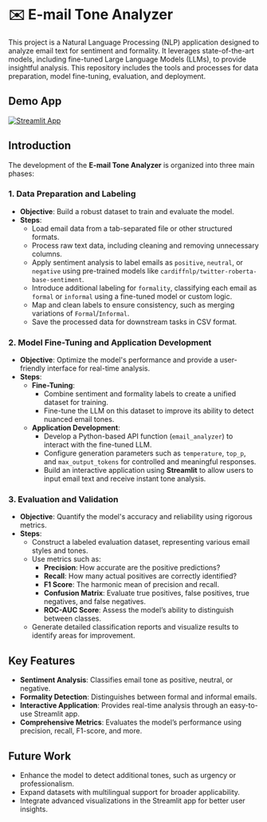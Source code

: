 # ✉️ E-mail Tone Analyzer

This project is a Natural Language Processing (NLP) application designed to analyze email text for sentiment and formality. It leverages state-of-the-art models, including fine-tuned Large Language Models (LLMs), to provide insightful analysis. This repository includes the tools and processes for data preparation, model fine-tuning, evaluation, and deployment.

## Demo App

[![Streamlit App](https://static.streamlit.io/badges/streamlit_badge_black_white.svg)](https://emailanalyzer.streamlit.app)

## Introduction

The development of the **E-mail Tone Analyzer** is organized into three main phases:

### 1. Data Preparation and Labeling
- **Objective**: Build a robust dataset to train and evaluate the model.
- **Steps**:
  - Load email data from a tab-separated file or other structured formats.
  - Process raw text data, including cleaning and removing unnecessary columns.
  - Apply sentiment analysis to label emails as `positive`, `neutral`, or `negative` using pre-trained models like `cardiffnlp/twitter-roberta-base-sentiment`.
  - Introduce additional labeling for `formality`, classifying each email as `formal` or `informal` using a fine-tuned model or custom logic.
  - Map and clean labels to ensure consistency, such as merging variations of `Formal`/`Informal`.
  - Save the processed data for downstream tasks in CSV format.

### 2. Model Fine-Tuning and Application Development
- **Objective**: Optimize the model's performance and provide a user-friendly interface for real-time analysis.
- **Steps**:
  - **Fine-Tuning**:
    - Combine sentiment and formality labels to create a unified dataset for training.
    - Fine-tune the LLM on this dataset to improve its ability to detect nuanced email tones.
  - **Application Development**:
    - Develop a Python-based API function (`email_analyzer`) to interact with the fine-tuned LLM.
    - Configure generation parameters such as `temperature`, `top_p`, and `max_output_tokens` for controlled and meaningful responses.
    - Build an interactive application using **Streamlit** to allow users to input email text and receive instant tone analysis.

### 3. Evaluation and Validation
- **Objective**: Quantify the model's accuracy and reliability using rigorous metrics.
- **Steps**:
  - Construct a labeled evaluation dataset, representing various email styles and tones.
  - Use metrics such as:
    - **Precision**: How accurate are the positive predictions?
    - **Recall**: How many actual positives are correctly identified?
    - **F1 Score**: The harmonic mean of precision and recall.
    - **Confusion Matrix**: Evaluate true positives, false positives, true negatives, and false negatives.
    - **ROC-AUC Score**: Assess the model’s ability to distinguish between classes.
  - Generate detailed classification reports and visualize results to identify areas for improvement.

## Key Features
- **Sentiment Analysis**: Classifies email tone as positive, neutral, or negative.
- **Formality Detection**: Distinguishes between formal and informal emails.
- **Interactive Application**: Provides real-time analysis through an easy-to-use Streamlit app.
- **Comprehensive Metrics**: Evaluates the model’s performance using precision, recall, F1-score, and more.

## Future Work
- Enhance the model to detect additional tones, such as urgency or professionalism.
- Expand datasets with multilingual support for broader applicability.
- Integrate advanced visualizations in the Streamlit app for better user insights.

